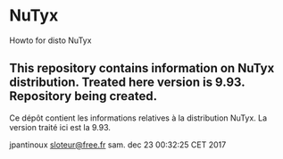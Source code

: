 # NuTyx
Howto for disto NuTyx

This repository contains information on NuTyx distribution.
Treated here version is 9.93.
Repository being created.
---------------------------------------------------------------
Ce dépôt contient les informations relatives à la distribution NuTyx.
La version traité ici est la 9.93.

jpantinoux <sloteur@free.fr>
sam. dec 23  00:32:25 CET 2017

